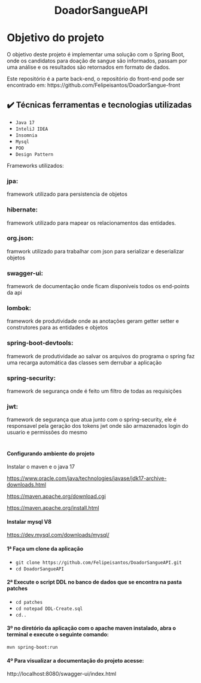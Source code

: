 <h1 align="center">DoadorSangueAPI</h1>


# Objetivo do projeto
<p>O objetivo deste projeto é implementar uma solução com o Spring Boot, onde os candidatos para doação de sangue são informados, passam por uma análise e os resultados são retornados em formato de dados.</p>
<p>Este repositório é a parte back-end, o repositório do front-end pode ser encontrado em: https://github.com/Felipeisantos/DoadorSangue-front</p>

## ✔️ Técnicas ferramentas e tecnologias utilizadas 

- ``Java 17``
- ``InteliJ IDEA``
- ``Insomnia``
- ``Mysql``
- ``POO``
- ``Design Pattern``

<p>Frameworks utilizados:</p>

### jpa: 
<p>framework utilizado para persistencia de objetos</p>

### hibernate:
<p>framework utilizado para mapear os relacionamentos das entidades.</p>

### org.json: 
<p>framwork utilizado para trabalhar com json para serializar e deserializar objetos</p>

### swagger-ui:
<p>framework de documentação onde ficam disponiveis todos os end-points da api</p>

### lombok:
<p>framework de produtividade onde as anotações geram getter setter e construtores para as entidades e objetos</p>

### spring-boot-devtools:
<p>framework de produtividade ao salvar os arquivos do programa o spring faz uma recarga automática das classes sem derrubar a aplicação</p>

### spring-security:
<p>framework de segurança onde é feito um filtro de todas as requisições</p>

### jwt:
<p>framework de segurança que atua junto com o spring-security, ele é responsavel pela geração dos tokens jwt onde são armazenados login do usuario e permissões do mesmo</p>

<h1 align="center"></h1>


#### Configurando ambiente do projeto 

Instalar o maven e o java 17

https://www.oracle.com/java/technologies/javase/jdk17-archive-downloads.html

https://maven.apache.org/download.cgi

https://maven.apache.org/install.html

#### Instalar mysql V8

https://dev.mysql.com/downloads/mysql/



#### 1ª Faça um clone da aplicação

- `git clone https://github.com/Felipeisantos/DoadorSangueAPI.git`
- `cd DoadorSangueAPI`

  
#### 2ª Execute o script DDL no banco de dados que se encontra na pasta patches

- `cd patches`
- `cd notepad DDL-Create.sql`
- `cd..`
 
#### 3º no diretório da aplicação com o apache maven instalado, abra o terminal e execute o seguinte comando:

` mvn spring-boot:run `


#### 4º Para visualizar a documentação do projeto acesse: 
http://localhost:8080/swagger-ui/index.html



